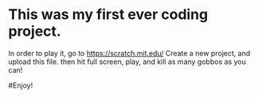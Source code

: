 # This was my first ever coding project.

In order to play it, go to https://scratch.mit.edu/
Create a new project, and upload this file. then hit full screen, play, and kill as many gobbos as you can!

#Enjoy!
